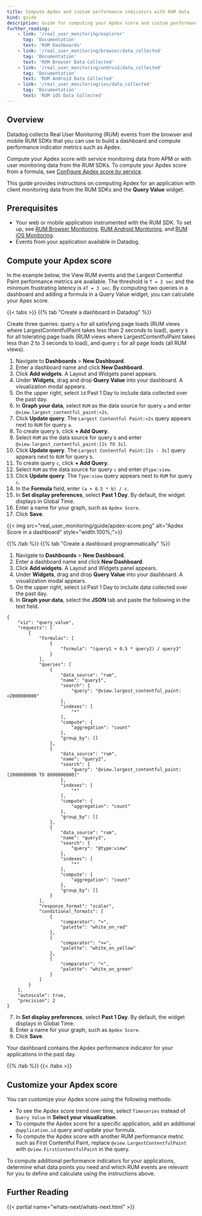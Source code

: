 ```yaml
---
title: Compute Apdex and custom performance indicators with RUM data
kind: guide
description: Guide for computing your Apdex score and custom performance indicators with RUM data
further_reading:
    - link: '/real_user_monitoring/explorer'
      tag: 'Documentation'
      text: 'RUM Dashboards'
    - link: '/real_user_monitoring/browser/data_collected'
      tag: 'Documentation'
      text: 'RUM Browser Data Collected'
    - link: '/real_user_monitoring/android/data_collected'
      tag: 'Documentation'
      text: 'RUM Android Data Collected'
    - link: '/real_user_monitoring/ios/data_collected'
      tag: 'Documentation'
      text: 'RUM iOS Data Collected'
---
```


## Overview

Datadog collects Real User Monitoring (RUM) events from the browser and mobile RUM SDKs that you can use to build a dashboard and compute performance indicator metrics such as Apdex. 

Compute your Apdex score with service monitoring data from APM or with user monitoring data from the RUM SDKs. To compute your Apdex score from a formula, see [Configure Apdex score by service][1].

This guide provides instructions on computing Apdex for an application with client monitoring data from the RUM SDKs and the **Query Value** widget.

## Prerequisites

- Your web or mobile application instrumented with the RUM SDK. To set up, see [RUM Browser Monitoring][2], [RUM Android Monitoring][3], and [RUM iOS Monitoring][4].
- Events from your application available in Datadog.

## Compute your Apdex score

In the example below, the View RUM events and the Largest Contentful Paint performance metrics are available. The threshold is `T = 2 sec` and the minimum frustrating latency is `4T = 3 sec`. By computing two queries in a dashboard and adding a formula in a Query Value widget, you can calculate your Apex score.

{{< tabs >}}
{{% tab "Create a dashboard in Datadog" %}}

Create three queries: query `a` for all satisfying page loads (RUM views where LargestContentfulPaint takes less than 2 seconds to load), query `b` for all tolerating page loads (RUM views where LargestContentfulPaint takes less than 2 to 3 seconds to load), and query `c` for all page loads (all RUM views).


1. Navigate to **Dashboards** > **New Dashboard**.
2. Enter a dashboard name and click **New Dashboard**.
3. Click **Add widgets**. A Layout and Widgets panel appears.
4. Under **Widgets**, drag and drop **Query Value** into your dashboard. A visualization modal appears.
5. On the upper right, select `1d` Past 1 Day to include data collected over the past day.
6. In **Graph your data**, select `RUM` as the data source for query `a` and enter `@view.largest_contentful_paint:<2s`.
7. Click **Update query**. The `Largest Contentful Paint:<2s` query appears next to `RUM` for query `a`.
8. To create query `b`, click **+ Add Query**.
9. Select `RUM` as the data source for query `b` and enter `@view.largest_contentful_paint:[2s TO 3s]`.
10. Click **Update query**. The `Largest Contentful Paint:[2s - 3s]` query appears next to `RUM` for query `b`.
11. To create query `c`, click **+ Add Query**.
12. Select `RUM` as the data source for query `c` and enter `@Type:view`.
13. Click **Update query**. The `Type:view` query appears next to `RUM` for query `c`.
14. In the **Formula** field, enter `(a + 0.5 * b) / c`.
15. In **Set display preferences**, select **Past 1 Day**. By default, the widget displays in Global Time.
16. Enter a name for your graph, such as `Apdex Score`.
17. Click **Save**.

{{< img src="real_user_monitoring/guide/apdex-score.png" alt="Apdex Score in a dashboard" style="width:100%;">}}

{{% /tab %}}
{{% tab "Create a dashboard programmatically" %}}

1. Navigate to **Dashboards** > **New Dashboard**.
2. Enter a dashboard name and click **New Dashboard**.
3. Click **Add widgets**. A Layout and Widgets panel appears.
4. Under **Widgets**, drag and drop **Query Value** into your dashboard. A visualization modal appears.
5. On the upper right, select `1d` Past 1 Day to include data collected over the past day.
6. In **Graph your data**, select the **JSON** tab and paste the following in the text field.

```
{
    "viz": "query_value",
    "requests": [
        {
            "formulas": [
                {
                    "formula": "(query1 + 0.5 * query2) / query3"
                }
            ],
            "queries": [
                {
                    "data_source": "rum",
                    "name": "query1",
                    "search": {
                        "query": "@view.largest_contentful_paint:<2000000000"
                    },
                    "indexes": [
                        "*"
                    ],
                    "compute": {
                        "aggregation": "count"
                    },
                    "group_by": []
                },
                {
                    "data_source": "rum",
                    "name": "query2",
                    "search": {
                        "query": "@view.largest_contentful_paint:[2000000000 TO 8000000000]"
                    },
                    "indexes": [
                        "*"
                    ],
                    "compute": {
                        "aggregation": "count"
                    },
                    "group_by": []
                },
                {
                    "data_source": "rum",
                    "name": "query3",
                    "search": {
                        "query": "@type:view"
                    },
                    "indexes": [
                        "*"
                    ],
                    "compute": {
                        "aggregation": "count"
                    },
                    "group_by": []
                }
            ],
            "response_format": "scalar",
            "conditional_formats": [
                {
                    "comparator": ">",
                    "palette": "white_on_red"
                },
                {
                    "comparator": ">=",
                    "palette": "white_on_yellow"
                },
                {
                    "comparator": "<",
                    "palette": "white_on_green"
                }
            ]
        }
    ],
    "autoscale": true,
    "precision": 2
}
```

7. In **Set display preferences**, select **Past 1 Day**. By default, the widget displays in Global Time.
16. Enter a name for your graph, such as `Apdex Score`.
17. Click **Save**.

Your dashboard contains the Apdex performance indicator for your applications in the past day.

{{% /tab %}}
{{< /tabs >}}

## Customize your Apdex score

You can customize your Apdex score using the following methods:

- To see the Apdex score trend over time, select `Timeseries` instead of `Query Value` in **Select your visualization**.
- To compute the Apdex score for a specific application, add an additional `@application.id` query and update your formula.
- To compute the Apdex score with another RUM performance metric such as First Contentful Paint, replace `@view.LargestContentfulPaint` with `@view.FirstContentfulPaint` in the query.

To compute additional performance indicators for your applications, determine what data points you need and which RUM events are relevant for you to define and calculate using the instructions above.

## Further Reading

{{< partial name="whats-next/whats-next.html" >}}

[1]: /tracing/guide/configure_an_apdex_for_your_traces_with_datadog_apm
[2]: /real_user_monitoring/browser/
[3]: /real_user_monitoring/android/
[4]: /real_user_monitoring/ios/
